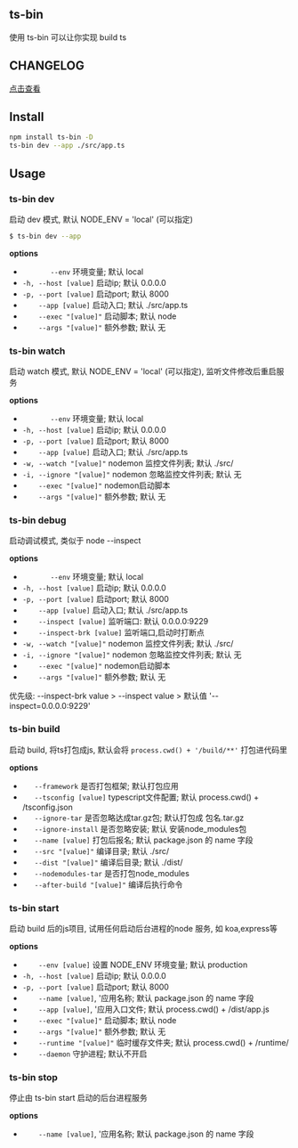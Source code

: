 ## ts-bin
> 
使用 ts-bin 可以让你实现 build ts

## CHANGELOG

[点击查看](./CHANGELOG.md)

## Install

```bash
npm install ts-bin -D
ts-bin dev --app ./src/app.ts
```

## Usage

### ts-bin dev
启动 dev 模式, 默认 NODE_ENV = 'local' (可以指定)

```bash
$ ts-bin dev --app 
```
**options**
- `       --env` 环境变量; 默认 local
- `-h, --host [value]` 启动ip; 默认 0.0.0.0
- `-p, --port [value]` 启动port; 默认 8000
- `    --app [value]` 启动入口; 默认 ./src/app.ts
- `    --exec "[value]"` 启动脚本; 默认 node
- `    --args "[value]"` 额外参数; 默认 无

### ts-bin watch
启动 watch 模式, 默认 NODE_ENV = 'local' (可以指定), 监听文件修改后重启服务

**options**

- `       --env` 环境变量; 默认 local
- `-h, --host [value]` 启动ip; 默认 0.0.0.0
- `-p, --port [value]` 启动port; 默认 8000
- `    --app [value]` 启动入口; 默认 ./src/app.ts
- `-w, --watch "[value]"` nodemon 监控文件列表; 默认 ./src/
- `-i, --ignore "[value]"` nodemon 忽略监控文件列表; 默认 无
- `    --exec "[value]"` nodemon启动脚本
- `    --args "[value]"` 额外参数; 默认 无

### ts-bin debug
启动调试模式, 类似于 node --inspect

**options**

- `       --env` 环境变量; 默认 local
- `-h, --host [value]` 启动ip; 默认 0.0.0.0
- `-p, --port [value]` 启动port; 默认 8000
- `    --app [value]` 启动入口; 默认 ./src/app.ts
- `    --inspect [value]` 监听端口: 默认 0.0.0.0:9229
- `    --inspect-brk [value]` 监听端口,启动时打断点
- `-w, --watch "[value]"` nodemon 监控文件列表; 默认 ./src/
- `-i, --ignore "[value]"` nodemon 忽略监控文件列表; 默认 无
- `    --exec "[value]"` nodemon启动脚本
- `    --args "[value]"` 额外参数; 默认 无

优先级:  --inspect-brk value > --inspect value > 默认值 '--inspect=0.0.0.0:9229'

### ts-bin build
启动 build, 将ts打包成js, 默认会将 `process.cwd() + '/build/**'` 打包进代码里

**options**

- `   --framework` 是否打包框架; 默认打包应用
- `   --tsconfig [value]` typescript文件配置; 默认 process.cwd() + /tsconfig.json
- `   --ignore-tar` 是否忽略达成tar.gz包; 默认打包成 包名.tar.gz
- `   --ignore-install` 是否忽略安装; 默认 安装node_modules包
- `   --name [value]` 打包后报名; 默认 package.json 的 name 字段
- `   --src "[value]"` 编译目录; 默认 ./src/
- `   --dist "[value]"` 编译后目录; 默认 ./dist/
- `   --nodemodules-tar` 是否打包node_modules
- `   --after-build "[value]"` 编译后执行命令


### ts-bin start
启动 build 后的js项目, 试用任何启动后台进程的node 服务, 如 koa,express等

**options**

- `    --env [value]` 设置 NODE_ENV 环境变量; 默认 production
- `-h, --host [value]` 启动ip; 默认 0.0.0.0
- `-p, --port [value]` 启动port; 默认 8000
- `    --name [value]`, '应用名称; 默认 package.json 的 name 字段
- `    --app [value]`, '应用入口文件; 默认 process.cwd() + /dist/app.js
- `    --exec "[value]"` 启动脚本; 默认 node
- `    --args "[value]"` 额外参数; 默认 无
- `    --runtime "[value]"` 临时缓存文件夹; 默认 process.cwd() + /runtime/
- `    --daemon` 守护进程; 默认不开启

### ts-bin stop
停止由 ts-bin start 启动的后台进程服务

**options**

- `    --name [value]`, '应用名称; 默认 package.json 的 name 字段

